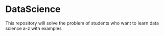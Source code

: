 # DataScience
This repository will solve the problem of students who want to learn data science a-z with examples
